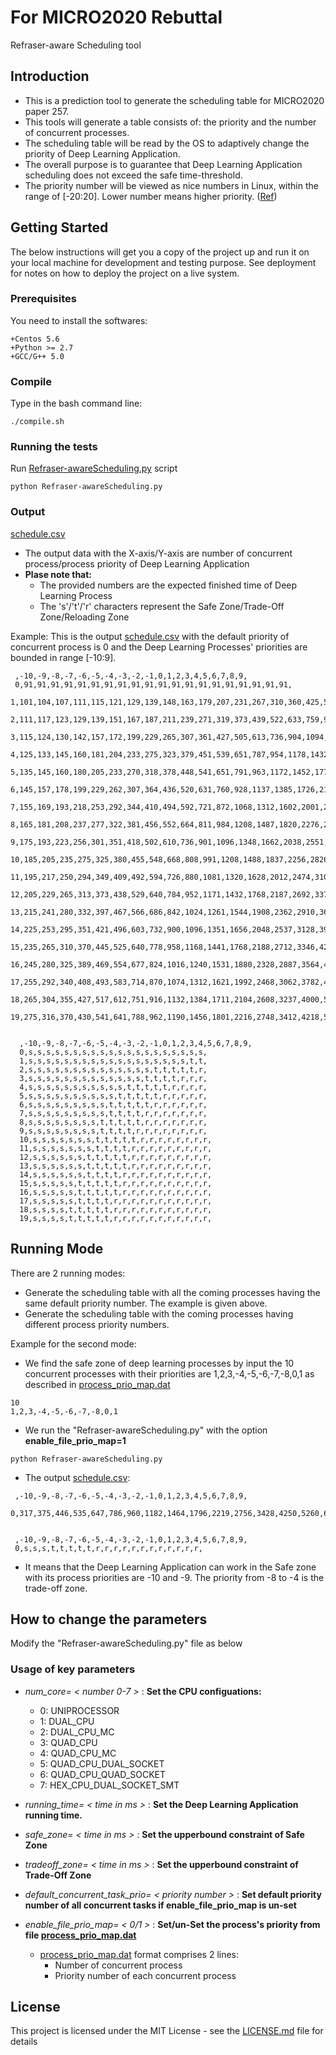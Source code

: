 # For MICRO2020 Rebuttal

Refraser-aware Scheduling tool

## Introduction
* This is a prediction tool to generate the scheduling table for MICRO2020 paper 257.
* This tools will generate a table consists of: the priority and the number of concurrent processes.
* The scheduling table will be read by the OS to adaptively change the priority of Deep Learning Application.
* The overall purpose is to guarantee that Deep Learning Application scheduling does not exceed the safe time-threshold.
* The priority number will be viewed as nice numbers in Linux, within the range of [-20:20]. Lower number means higher priority. ([Ref](https://www.kernel.org/doc/html/latest/scheduler/sched-nice-design.html))


## Getting Started

The below instructions will get you a copy of the project up and run it on your local machine for development and testing purpose. See deployment for notes on how to deploy the project on a live system.

### Prerequisites

You need to install the softwares:
```
+Centos 5.6
+Python >= 2.7
+GCC/G++ 5.0
```

### Compile
Type in the bash command line:

```
./compile.sh
```

### Running the tests

Run [Refraser-awareScheduling.py](Refraser-awareScheduling.py) script

```
python Refraser-awareScheduling.py
```

### Output
[schedule.csv](schedule.csv)        
* The output data with the X-axis/Y-axis are number of concurrent process/process priority of Deep Learning Application
* **Plase note that:** 
  * The provided numbers are the expected finished time of Deep Learning Process
  * The 's'/'t'/'r' characters represent the Safe Zone/Trade-Off Zone/Reloading Zone 

Example:
This is the output [schedule.csv](schedule.csv) with the default priority of concurrent process is 0 and the Deep Learning Processes' priorities are bounded in range [-10:9].
```
 ,-10,-9,-8,-7,-6,-5,-4,-3,-2,-1,0,1,2,3,4,5,6,7,8,9,
 0,91,91,91,91,91,91,91,91,91,91,91,91,91,91,91,91,91,91,91,91,
 1,101,104,107,111,115,121,129,139,148,163,179,207,231,267,310,360,425,510,617,749,
 2,111,117,123,129,139,151,167,187,211,239,271,319,373,439,522,633,759,935,1145,1412,
 3,115,124,130,142,157,172,199,229,265,307,361,427,505,613,736,904,1094,1362,1676,2084,
 4,125,133,145,160,181,204,233,275,323,379,451,539,651,787,954,1178,1432,1790,2212,2756,
 5,135,145,160,180,205,233,270,318,378,448,541,651,791,963,1172,1452,1770,2218,2748,3428,
 6,145,157,178,199,229,262,307,364,436,520,631,760,928,1137,1385,1726,2106,2642,3281,4097,
 7,155,169,193,218,253,292,344,410,494,592,721,872,1068,1312,1602,2001,2444,3070,3816,4769,
 8,165,181,208,237,277,322,381,456,552,664,811,984,1208,1487,1820,2276,2782,3498,4351,5441,
 9,175,193,223,256,301,351,418,502,610,736,901,1096,1348,1662,2038,2551,3120,3926,4886,6113,
 10,185,205,235,275,325,380,455,548,668,808,991,1208,1488,1837,2256,2826,3458,4354,5421,6785,
 11,195,217,250,294,349,409,492,594,726,880,1081,1320,1628,2012,2474,3101,3796,4782,5956,7457,
 12,205,229,265,313,373,438,529,640,784,952,1171,1432,1768,2187,2692,3376,4134,5210,6491,8129,
 13,215,241,280,332,397,467,566,686,842,1024,1261,1544,1908,2362,2910,3651,4472,5638,7026,8801,
 14,225,253,295,351,421,496,603,732,900,1096,1351,1656,2048,2537,3128,3926,4810,6066,7561,9473,
 15,235,265,310,370,445,525,640,778,958,1168,1441,1768,2188,2712,3346,4201,5148,6494,8096,10145,
 16,245,280,325,389,469,554,677,824,1016,1240,1531,1880,2328,2887,3564,4476,5487,6922,8631,10817,
 17,255,292,340,408,493,583,714,870,1074,1312,1621,1992,2468,3062,3782,4751,5826,7350,9166,11489,
 18,265,304,355,427,517,612,751,916,1132,1384,1711,2104,2608,3237,4000,5026,6165,7778,9701,12161,
 19,275,316,370,430,541,641,788,962,1190,1456,1801,2216,2748,3412,4218,5301,6504,8206,10236,12833,


  ,-10,-9,-8,-7,-6,-5,-4,-3,-2,-1,0,1,2,3,4,5,6,7,8,9,
  0,s,s,s,s,s,s,s,s,s,s,s,s,s,s,s,s,s,s,s,s,
  1,s,s,s,s,s,s,s,s,s,s,s,s,s,s,s,s,s,s,t,t,
  2,s,s,s,s,s,s,s,s,s,s,s,s,s,s,t,t,t,t,t,r,
  3,s,s,s,s,s,s,s,s,s,s,s,s,s,t,t,t,t,r,r,r,
  4,s,s,s,s,s,s,s,s,s,s,s,t,t,t,t,t,r,r,r,r,
  5,s,s,s,s,s,s,s,s,s,s,t,t,t,t,t,r,r,r,r,r,
  6,s,s,s,s,s,s,s,s,s,t,t,t,t,t,r,r,r,r,r,r,
  7,s,s,s,s,s,s,s,s,s,t,t,t,t,r,r,r,r,r,r,r,
  8,s,s,s,s,s,s,s,s,t,t,t,t,t,r,r,r,r,r,r,r,
  9,s,s,s,s,s,s,s,s,t,t,t,t,r,r,r,r,r,r,r,r,
  10,s,s,s,s,s,s,s,t,t,t,t,t,r,r,r,r,r,r,r,r,
  11,s,s,s,s,s,s,s,t,t,t,t,r,r,r,r,r,r,r,r,r,
  12,s,s,s,s,s,s,t,t,t,t,t,r,r,r,r,r,r,r,r,r,
  13,s,s,s,s,s,s,t,t,t,t,t,r,r,r,r,r,r,r,r,r,
  14,s,s,s,s,s,s,t,t,t,t,r,r,r,r,r,r,r,r,r,r,
  15,s,s,s,s,s,t,t,t,t,t,r,r,r,r,r,r,r,r,r,r,
  16,s,s,s,s,s,t,t,t,t,t,r,r,r,r,r,r,r,r,r,r,
  17,s,s,s,s,s,t,t,t,t,r,r,r,r,r,r,r,r,r,r,r,
  18,s,s,s,s,t,t,t,t,t,r,r,r,r,r,r,r,r,r,r,r,
  19,s,s,s,s,t,t,t,t,t,r,r,r,r,r,r,r,r,r,r,r,
```

## Running Mode
There are 2 running modes:
* Generate the scheduling table with all the coming processes having the same default priority number. The example is given above.
* Generate the scheduling table with the coming processes having different process priority numbers.

Example for the second mode:
  * We find the safe zone of deep learning processes by input the 10 concurrent processes with their priorities are 1,2,3,-4,-5,-6,-7,-8,0,1 as described in [process_prio_map.dat](process_prio_map.dat)
  ```
  10
  1,2,3,-4,-5,-6,-7,-8,0,1
  ```
  * We run the "Refraser-awareScheduling.py" with the option **enable_file_prio_map=1**
  ```
  python Refraser-awareScheduling.py
  ```
  * The output [schedule.csv](schedule.csv):
  ```
   ,-10,-9,-8,-7,-6,-5,-4,-3,-2,-1,0,1,2,3,4,5,6,7,8,9,
    0,317,375,446,535,647,786,960,1182,1464,1796,2219,2756,3428,4250,5260,6620,8133,10271,12817,16070,
    
    
   ,-10,-9,-8,-7,-6,-5,-4,-3,-2,-1,0,1,2,3,4,5,6,7,8,9,
   0,s,s,s,t,t,t,t,t,r,r,r,r,r,r,r,r,r,r,r,r,
  ```
  * It means that the Deep Learning Application can work in the Safe zone with its process priorities are -10 and -9. The priority from -8 to -4 is the trade-off zone.

## How to change the parameters

Modify the "Refraser-awareScheduling.py" file as below

### Usage of key parameters 
* *num_core= < number 0-7 >* :          **Set the CPU configuations:**
  * 0: UNIPROCESSOR
  * 1: DUAL_CPU
  * 2: DUAL_CPU_MC
  * 3: QUAD_CPU
  * 4: QUAD_CPU_MC
  * 5: QUAD_CPU_DUAL_SOCKET
  * 6: QUAD_CPU_QUAD_SOCKET
  * 7: HEX_CPU_DUAL_SOCKET_SMT

* *running_time= < time in ms >* :      **Set the Deep Learning Application running time.**

* *safe_zone= < time in ms >* :        **Set the upperbound constraint of Safe Zone**

* *tradeoff_zone= < time in ms >* :     **Set the upperbound constraint of Trade-Off Zone**

* *default_concurrent_task_prio= < priority number >* :        **Set default priority number of all concurrent tasks if enable_file_prio_map is un-set**

* *enable_file_prio_map= < 0/1 >* :    **Set/un-Set the process's priority from file [process_prio_map.dat](process_prio_map.dat)**
  * [process_prio_map.dat](process_prio_map.dat) format comprises 2 lines:
    - Number of concurrent process
    - Priority number of each concurrent process
            


## License

This project is licensed under the MIT License - see the [LICENSE.md](LICENSE.md) file for details

